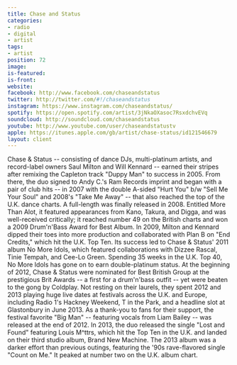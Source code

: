 ```yaml
---
title: Chase and Status
categories:
- radio
- digital
- artist
tags:
- artist
position: 72
image: 
is-featured: 
is-front: 
website: 
facebook: http://www.facebook.com/chaseandstatus
twitter: http://twitter.com/#!/chaseandstatus
instagram: https://www.instagram.com/chaseandstatus/
spotify: https://open.spotify.com/artist/3jNkaOXasoc7RsxdchvEVq
soundcloud: http://soundcloud.com/chaseandstatus
youtube: http://www.youtube.com/user/chaseandstatustv
apple: https://itunes.apple.com/gb/artist/chase-status/id121546679
layout: client
---
```


Chase & Status -- consisting of dance DJs, multi-platinum artists, and record-label owners Saul Milton and Will Kennard -- earned their stripes after remixing the Capleton track "Duppy Man" to success in 2005. From there, the duo signed to Andy C.'s Ram Records imprint and began with a pair of club hits -- in 2007 with the double A-sided "Hurt You" b/w "Sell Me Your Soul" and 2008's "Take Me Away" -- that also reached the top of the U.K. dance charts. A full-length was finally released in 2008. Entitled More Than Alot, it featured appearances from Kano, Takura, and Digga, and was well-received critically; it reached number 49 on the British charts and won a 2009 Drum'n'Bass Award for Best Album. In 2009, Milton and Kennard dipped their toes into more production and collaborated with Plan B on "End Credits," which hit the U.K. Top Ten. Its success led to Chase & Status' 2011 album No More Idols, which featured collaborations with Dizzee Rascal, Tinie Tempah, and Cee-Lo Green. Spending 35 weeks in the U.K. Top 40, No More Idols has gone on to earn double-platinum status. At the beginning of 2012, Chase & Status were nominated for Best British Group at the prestigious Brit Awards -- a first for a drum'n'bass outfit -- yet were beaten to the gong by Coldplay. Not resting on their laurels, they spent 2012 and 2013 playing huge live dates at festivals across the U.K. and Europe, including Radio 1's Hackney Weekend, T in the Park, and a headline slot at Glastonbury in June 2013. As a thank-you to fans for their support, the festival favorite "Big Man" -- featuring vocals from Liam Bailey -- was released at the end of 2012. In 2013, the duo released the single "Lost and Found" featuring Louis M^ttrs, which hit the Top Ten in the U.K. and landed on their third studio album, Brand New Machine. The 2013 album was a darker effort than previous outings, featuring the '90s rave-flavored single "Count on Me." It peaked at number two on the U.K. album chart.